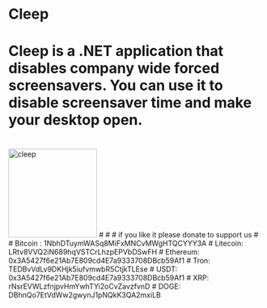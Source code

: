 # Cleep
# Cleep is a .NET application that disables company wide forced screensavers. You can use it to disable screensaver time and make your desktop open.
#
<img width="175" alt="cleep" src="https://user-images.githubusercontent.com/34473125/203241980-62d635b7-4d62-49d4-86fd-b0a9976814fb.png">
#
#
# if you like it please donate to support us
#
# Bitcoin : 1NbhDTuymWASq8MiFxMNCvMWgHTQCYYY3A
# Litecoin: LRtv8VVQ2iN689hqVSTCrLhzpEPVbDSwFH
# Ethereum: 0x3A5427f6e21Ab7E809cd4E7a9333708DBcb59Af1
# Tron: TEDBvVdLv9DKHjk5iufvmwbR5CtjkTLEse
# USDT: 0x3A5427f6e21Ab7E809cd4E7a9333708DBcb59Af1
# XRP: rNsrEVWLzfnjpvHmYwhTYi2oCvZavzfvnD
# DOGE: DBhnQo7EtVdWw2gwynJ1pNQkK3QA2mxiLB





